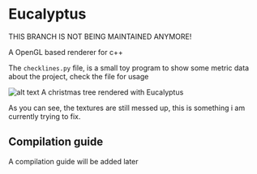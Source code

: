 # Eucalyptus
THIS BRANCH IS NOT BEING MAINTAINED ANYMORE!

A OpenGL based renderer for c++

The ```checklines.py``` file, is a small toy program to show some metric data about the project, check the file for usage

![alt text](img/tree.png)
A christmas tree rendered with Eucalyptus

As you can see, the textures are still messed up, this is something i am currently trying to fix.

## Compilation guide

A compilation guide will be added later
